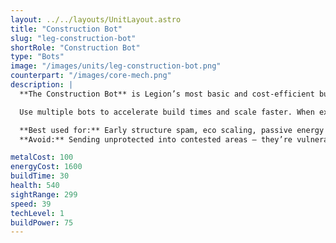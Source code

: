 ```yaml
---
layout: ../../layouts/UnitLayout.astro
title: "Construction Bot"
slug: "leg-construction-bot"
shortRole: "Construction Bot"
type: "Bots"
image: "/images/units/leg-construction-bot.png"
counterpart: "/images/core-mech.png"
description: |
  **The Construction Bot** is Legion’s most basic and cost-efficient builder unit. It can construct all Tier 1 structures and is critical for early economic growth, base expansion, and map control. Although slow and unarmed, it provides passive utility by generating a small amount of energy and expanding the player's storage capacity by +50 for both metal and energy.

  Use multiple bots to accelerate build times and scale faster. When expanding to new resource points or frontline bases, always **escort your constructors** to prevent ambushes — losing them can cripple momentum. Keep them alive, and your economy will thank you.

  **Best used for:** Early structure spam, eco scaling, passive energy trickle  
  **Avoid:** Sending unprotected into contested areas — they’re vulnerable

metalCost: 100
energyCost: 1600
buildTime: 30
health: 540
sightRange: 299
speed: 39
techLevel: 1
buildPower: 75
---
```

